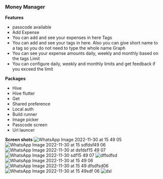 ### Money Manager

**Features**

- passcode available
- Add Expense
- You can add and see your expenses in here
  Tags
- You can add and see your tags in here. Also you can give short name to a tag so you do not need to type the whole name
   Graph
- You can see your expense amounts daily, weekly and monthly based on the tags
   Limit
- You can configure daily, weekly and monthly limits and get feedback if you exceed the limit

**Packages**
- Hive
- Hive flutter
- Get
- Shared preference
- Local auth
- Build runner
- Image picker
- Passcode screen
- Url launcer
 
**Screen shots**
  ![WhatsApp Image 2022-11-30 at 15 49 05](https://user-images.githubusercontent.com/109466213/204770924-9a9bf91c-c1f3-4f2c-9507-22056a567b03.jpg)
  ![WhatsApp Image 2022-11-30 at 15 sdfdsf49 06](https://user-images.githubusercontent.com/109466213/204770933-a9dd18e6-884b-471a-994a-3584c00bf82c.jpg)
  ![WhatsApp Image 2022-11-30 at dsfdsf15 49 07](https://user-images.githubusercontent.com/109466213/204770937-56329398-5948-4e9a-85ef-ee6f9b616b3c.jpg)
  ![WhatsApp Image 2022-11-30 sdf15 49 07](https://user-images.githubusercontent.com/109466213/204770942-70f553bc-6a49-4a91-961d-48cd009c99cb.jpg)
  ![dffsdfsd](https://user-images.githubusercontent.com/109466213/204770945-7c9b0c7d-819b-44c9-bf81-de3fdc418c3e.jpg)
  ![WhatsApp Image 2022-11-30 at 15 49 06](https://user-images.githubusercontent.com/109466213/204770950-b9e15ac9-24c4-4956-922d-4b586452a446.jpg)
  ![WhatsApp Image 2022-11-30 at 15 49 dfsdfsd06](https://user-images.githubusercontent.com/109466213/204770955-83335ff7-0ddb-4144-809a-105d6dda7569.jpg)
  ![WhatsApp Image 2022-11-30 at 15 49sdf 06](https://user-images.githubusercontent.com/109466213/204770965-9d27fb96-8d29-4e9e-8ac1-9b36fd4be2dc.jpg)
  ![dsl](https://user-images.githubusercontent.com/109466213/204770966-6cdc6640-6efe-4b9d-95fe-7f5c1c1f716a.jpg)

